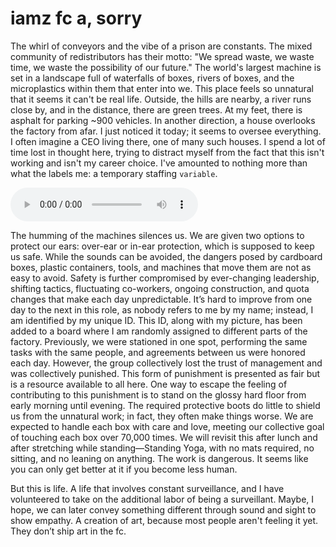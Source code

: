# **iamz fc a, sorry**

The whirl of conveyors and the vibe of a prison are constants. The mixed community of redistributors has their motto: "We spread waste, we waste time, we waste the possibility of our future." The world's largest machine is set in a landscape full of waterfalls of boxes, rivers of boxes, and the microplastics within them that enter into we. This place feels so unnatural that it seems it can't be real life. Outside, the hills are nearby, a river runs close by, and in the distance, there are green trees. At my feet, there is asphalt for parking ~900 vehicles. In another direction, a house overlooks the factory from afar. I just noticed it today; it seems to oversee everything. I often imagine a CEO living there, one of many such houses. I spend a lot of time lost in thought here, trying to distract myself from the fact that this isn't working and isn't my career choice. I've amounted to nothing more than what the labels me: a temporary staffing `variable`.

<audio controls controlslist="play timeline volume nofullscreen nodownload noremoteplayback" src="/factory.mp3"></audio>

The humming of the machines silences us. We are given two options to protect our ears: over-ear or in-ear protection, which is supposed to keep us safe. While the sounds can be avoided, the dangers posed by cardboard boxes, plastic containers, tools, and machines that move them are not as easy to avoid. Safety is further compromised by ever-changing leadership, shifting tactics, fluctuating co-workers, ongoing construction, and quota changes that make each day unpredictable. It’s hard to improve from one day to the next in this role, as nobody refers to me by my name; instead, I am identified by my unique ID. This ID, along with my picture, has been added to a board where I am randomly assigned to different parts of the factory. Previously, we were stationed in one spot, performing the same tasks with the same people, and agreements between us were honored each day. However, the group collectively lost the trust of management and was collectively punished. This form of punishment is presented as fair but is a resource available to all here. One way to escape the feeling of contributing to this punishment is to stand on the glossy hard floor from early morning until evening. The required protective boots do little to shield us from the unnatural work; in fact, they often make things worse. We are expected to handle each box with care and love, meeting our collective goal of touching each box over 70,000 times. We will revisit this after lunch and after stretching while standing—Standing Yoga, with no mats required, no sitting, and no leaning on anything. The work is dangerous. It seems like you can only get better at it if you become less human.

But this is life. A life that involves constant surveillance, and I have volunteered to take on the additional labor of being a surveillant. Maybe, I hope, we can later convey something different through sound and sight to show empathy. A creation of art, because most people aren't feeling it yet. They don’t ship art in the fc.
